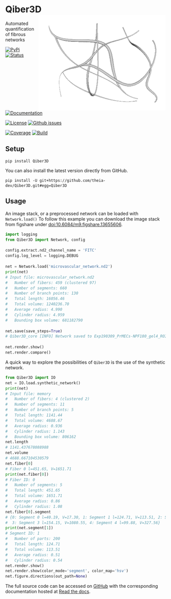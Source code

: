 # Qiber3D <img src='https://github.com/theia-dev/Qiber3D/raw/master/docs/img/synthetic_animation_silver.gif' align="right"/>
Automated quantification of fibrous networks

[![PyPi](https://img.shields.io/pypi/v/qiber3d.svg?style=for-the-badge)](https://pypi.org/project/Qiber3D/)
[![Status](https://img.shields.io/pypi/status/qiber3d.svg?style=for-the-badge)](https://pypi.org/project/Qiber3D/)

[![Documentation](https://img.shields.io/readthedocs/qiber3d.svg?style=for-the-badge)](https://Qiber3D.readthedocs.io)

[![License](https://img.shields.io/github/license/theia-dev/qiber3d.svg?style=for-the-badge)](https://github.com/theia-dev/Qiber3D/blob/master/LICENSE.txt)
[![Github issues](https://img.shields.io/github/issues/theia-dev/qiber3d.svg?style=for-the-badge)](https://github.com/theia-dev/Qiber3D/issues)

[![Coverage](https://img.shields.io/coveralls/github/theia-dev/qiber3d?style=for-the-badge)](https://coveralls.io/github/theia-dev/Qiber3D)
[![Build](https://img.shields.io/travis/theia-dev/qiber3d.svg?style=for-the-badge)](https://travis-ci.org/theia-dev/Qiber3D)


## Setup
    pip install Qiber3D
    
You can also install the latest version directly from GitHub.

    pip install -U git+https://github.com/theia-dev/Qiber3D.git#egg=Qiber3D

    
## Usage

An image stack, or a preprocessed network can be loaded with ``Network.load()``
To follow this example you can download the image stack from figshare under [doi:10.6084/m9.figshare.13655606](https://doi.org/10.6084/m9.figshare.13655606).

```python
import logging
from Qiber3D import Network, config

config.extract.nd2_channel_name = 'FITC'
config.log_level = logging.DEBUG

net = Network.load('microvascular_network.nd2')
print(net)
# Input file: microvascular_network.nd2
#   Number of fibers: 459 (clustered 97)
#   Number of segments: 660
#   Number of branch points: 130
#   Total length: 16056.46
#   Total volume: 1240236.70
#   Average radius: 4.990
#   Cylinder radius: 4.959
#   Bounding box volume: 681182790

net.save(save_steps=True)
# Qiber3D_core [INFO] Network saved to Exp190309_PrMECs-NPF180_gel4_ROI-c.qiber

net.render.show()
net.render.compare()
```

A quick way to explore the possibilities of ``Qiber3D`` is the use of the synthetic network.
```python
from Qiber3D import IO
net = IO.load.synthetic_network()
print(net)
# Input file: memory
#   Number of fibers: 4 (clustered 2)
#   Number of segments: 11
#   Number of branch points: 5
#   Total length: 1141.44
#   Total volume: 4688.67
#   Average radius: 0.936
#   Cylinder radius: 1.143
#   Bounding box volume: 806162
net.length
# 1141.437678088988
net.volume
# 4688.667104530579
net.fiber[0]
# Fiber 0 l=451.65, V=1651.71
print(net.fiber[0])
# Fiber ID: 0
#   Number of segments: 5
#   Total length: 451.65
#   Total volume: 1651.71
#   Average radius: 0.86
#   Cylinder radius: 1.08
net.fiber[0].segment
# {0: Segment 0 l=40.19, V=17.30, 1: Segment 1 l=124.71, V=113.51, 2: Segment 2 l=32.72, V=112.79, 
#  3: Segment 3 l=154.15, V=1080.55, 4: Segment 4 l=99.88, V=327.56}
print(net.segment[1])
# Segment ID: 1
#   Number of parts: 200
#   Total length: 124.71
#   Total volume: 113.51
#   Average radius: 0.51
#   Cylinder radius: 0.54
net.render.show()
net.render.show(color_mode='segment', color_map='hsv')
net.figure.directions(out_path=None)
```

The full source code can be accessed on [GitHub](https://github.com/theia-dev/Qiber3D) with the corresponding documentation hosted at [Read the docs](https://Qiber3D.readthedocs.io).
